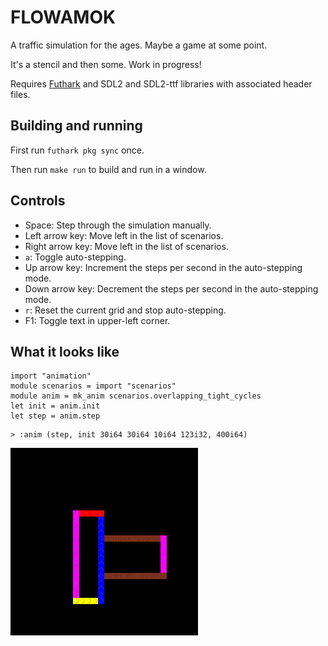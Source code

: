 # FLOWAMOK

A traffic simulation for the ages.  Maybe a game at some point.

It's a stencil and then some.  Work in progress!

Requires [Futhark](http://futhark-lang.org) and SDL2 and SDL2-ttf
libraries with associated header files.


## Building and running

First run `futhark pkg sync` once.

Then run `make run` to build and run in a window.


## Controls

- Space: Step through the simulation manually.
- Left arrow key: Move left in the list of scenarios.
- Right arrow key: Move left in the list of scenarios.
- `a`: Toggle auto-stepping.
- Up arrow key: Increment the steps per second in the auto-stepping mode.
- Down arrow key: Decrement the steps per second in the auto-stepping mode.
- `r`: Reset the current grid and stop auto-stepping.
- F1: Toggle text in upper-left corner.

## What it looks like

```futhark
import "animation"
module scenarios = import "scenarios"
module anim = mk_anim scenarios.overlapping_tight_cycles
let init = anim.init
let step = anim.step
```

```
> :anim (step, init 30i64 30i64 10i64 123i32, 400i64)
```


![](README-img/anim4.gif)

